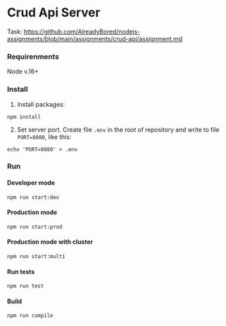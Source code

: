# Crud Api Server
Task: https://github.com/AlreadyBored/nodejs-assignments/blob/main/assignments/crud-api/assignment.md

### Requirenments

Node v.16+

### Install

1) Install packages:  
```
npm install
```  

2) Set server port. Create file `.env` in the root of repository and write to file `PORT=8080`, like this:  
```
echo 'PORT=8080' > .env
```

### Run
#### Developer mode
```
npm run start:dev
```

#### Production mode
```
npm run start:prod
```

#### Production mode with cluster
```
npm run start:multi
```

#### Run tests
```
npm run test
```

#### Build
```
npm run compile
```
